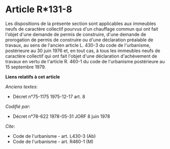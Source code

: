 # Article R*131-8

Les dispositions de la présente section sont applicables aux immeubles neufs de caractère collectif pourvus d'un chauffage
commun qui ont fait l'objet d'une demande de permis de construire, d'une demande de prorogation de permis de construire ou
d'une déclaration préalable de travaux, au sens de l'ancien article L. 430-3 du code de l'urbanisme, postérieure au 30 juin
1976 et, en tout cas, à tous les immeubles neufs de caractère collectif qui ont fait l'objet d'une déclaration d'achèvement
de travaux en vertu de l'article R. 460-1 du code de l'urbanisme postérieure au 15 septembre 1979.

**Liens relatifs à cet article**

_Anciens textes_:

  - Décret n°75-1175 1975-12-17 art. 8

_Codifié par_:

  - Décret n°78-622 1978-05-31 JORF 8 juin 1978

_Cite_:

  - Code de l'urbanisme - art. L430-3 (Ab)
  - Code de l'urbanisme - art. R460-1 (M)
